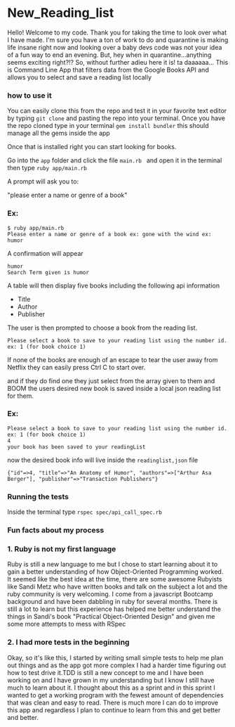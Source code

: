 # New_Reading_list

Hello! Welcome to my code. Thank you for taking the time to look over what I have made. I'm sure you have a ton of work to do and quarantine is making life insane right now and looking over a baby devs code was not your idea of a fun way to end an evening. But, hey when in quarantine...anything seems exciting right?!? 
So, without further adieu here it is! ta daaaaaa...
This is Command Line App that filters data from the Google Books API and allows you to select and save a reading list locally

### how to use it

You can easily clone this from the repo and test it in your favorite text editor by typing `git clone` and pasting the repo into your terminal.
Once you have the repo cloned type in your terminal `gem install bundler` this should manage all the gems inside the app

Once that is installed right you can start looking for books. 

Go into the `app` folder and click the file `main.rb ` and open it in the terminal then type 
`ruby app/main.rb`  

A prompt will ask you to:

"please enter a name or genre of a book"

### Ex:
```
$ ruby app/main.rb
Please enter a name or genre of a book ex: gone with the wind ex: humor

```
A confirmation will appear

```
humor
Search Term given is humor

```
A table will then display five books including the following api information

* Title
* Author
* Publisher

The user is then prompted to choose a book from the reading list.

```
Please select a book to save to your reading list using the number id. ex: 1 (for book choice 1)

```
If none of the books are enough of an escape to tear the user away from Netflix they can easily press Ctrl C to start over.

and if they do find one they just select from the array given to them and BOOM the users desired new book is saved inside a local json reading list for them.

### Ex:
```
Please select a book to save to your reading list using the number id. ex: 1 (for book choice 1)
4
your book has been saved to your readingList
```
now the desired book info will live inside the `readinglist,json` file

```
{"id"=>4, "title"=>"An Anatomy of Humor", "authors"=>["Arthur Asa Berger"], "publisher"=>"Transaction Publishers"}
```

### Running the tests
Inside the terminal type
`rspec spec/api_call_spec.rb `

### Fun facts about my process

### 1. Ruby is not my first language


Ruby is still a new language to me but I chose to start learning about it to gain a better understanding of how Object-Oriented Programming worked. It seemed like the best idea at the time, there are some awesome Rubyists like Sandi Metz who have written books and talk on the subject a lot and the ruby community is very welcoming. 
I come from a javascript Bootcamp background and have been dabbling in ruby for several months. There is still a lot to learn but this experience has helped me better understand the things in Sandi's book "Practical Object-Oriented Design" and given me some more attempts to mess with RSpec

### 2. I had more tests in the beginning

Okay, so it's like this, I started by writing small simple tests to help me plan out things and as the app got more complex I had a harder time figuring out how to test drive it.TDD is still a new concept to me and I have been working on and I have grown in my understanding but I know I still have much to learn about it. I thought about this as a sprint and in this sprint I wanted to get a working program with the fewest amount of dependencies that was clean and easy to read. There is much more I can do to improve this app and regardless I plan to continue to learn from this and get better and better.
